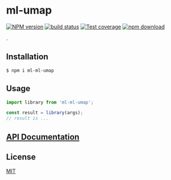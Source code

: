 # ml-umap

[![NPM version][npm-image]][npm-url]
[![build status][ci-image]][ci-url]
[![Test coverage][codecov-image]][codecov-url]
[![npm download][download-image]][download-url]

.

## Installation

`$ npm i ml-ml-umap`

## Usage

```js
import library from 'ml-ml-umap';

const result = library(args);
// result is ...
```

## [API Documentation](https://mljs.github.io/ml-umap/)

## License

[MIT](./LICENSE)

[npm-image]: https://img.shields.io/npm/v/ml-ml-umap.svg
[npm-url]: https://www.npmjs.com/package/ml-ml-umap
[ci-image]: https://github.com/mljs/ml-umap/workflows/Node.js%20CI/badge.svg?branch=master
[ci-url]: https://github.com/mljs/ml-umap/actions?query=workflow%3A%22Node.js+CI%22
[codecov-image]: https://img.shields.io/codecov/c/github/mljs/ml-umap.svg
[codecov-url]: https://codecov.io/gh/mljs/ml-umap
[download-image]: https://img.shields.io/npm/dm/ml-ml-umap.svg
[download-url]: https://www.npmjs.com/package/ml-ml-umap
